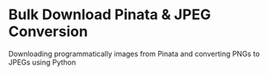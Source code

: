 # Bulk Download Pinata & JPEG Conversion
Downloading programmatically images from Pinata and converting PNGs to JPEGs using Python
